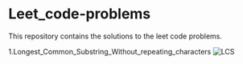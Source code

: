 # Leet_code-problems
This repository contains the solutions to the leet code problems.

1.Longest_Common_Substring_Without_repeating_characters
![LCS](https://user-images.githubusercontent.com/81841018/236638962-eb79e8d1-6d1a-431e-b697-ad9a7aa0d254.jpg)
